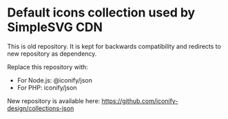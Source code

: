 # Default icons collection used by SimpleSVG CDN

This is old repository. It is kept for backwards compatibility and redirects to new repository as dependency.

Replace this repository with:
* For Node.js: @iconify/json
* For PHP: iconify/json

New repository is available here: https://github.com/iconify-design/collections-json
